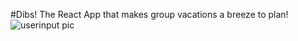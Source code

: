 #Dibs! The React App that makes group vacations a breeze to plan!
![userinput pic](./screenshot.gif)